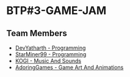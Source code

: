 # BTP#3-GAME-JAM

## Team Members
<ul>
  <li><a href="https://devyatharth.itch.io">DevYatharth - Programming</a></li>
  <li><a href="https://itch.io/profile/starminer99">StarMiner99 - Programming</a></li>
  <li><a href="https://cowabanga.itch.io">KOGI - Music And Sounds</li>
  <li><a href="https://itch.io/profile/adoring-games">AdoringGames - Game Art And Animations</a></li>
</ul>
